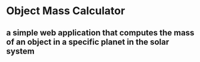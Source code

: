 # Object Mass Calculator
## a simple web application that computes the mass of an object in a specific planet in the solar system
